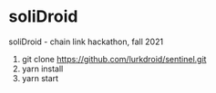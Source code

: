 # soliDroid

soliDroid - chain link hackathon, fall 2021

1. git clone https://github.com/lurkdroid/sentinel.git
2. yarn install
3. yarn start
